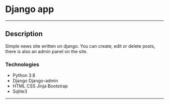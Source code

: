 # Django app

---

## Description

Simple news site written on django. You can create,
edit or delete posts, there is also an admin panel on the site.

### Technologies

- Python 3.8
- Django Django-admin
- HTML CSS Jinja Bootstrap
- Sqlite3

---
